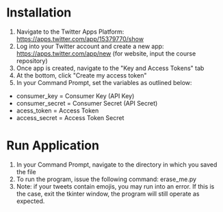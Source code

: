 # Installation
1. Navigate to the Twitter Apps Platform: https://apps.twitter.com/app/15379770/show
2. Log into your Twitter account and create a new app: https://apps.twitter.com/app/new (for website, input the course repository)
3. Once app is created, navigate to the "Key and Access Tokens" tab
4. At the bottom, click "Create my access token"
5. In your Command Prompt, set the variables as outlined below:
  + consumer_key = Consumer Key (API Key)
  + consumer_secret = Consumer Secret (API Secret)
  + acess_token = Access Token
  + access_secret = Access Token Secret

# Run Application
1. In your Command Prompt, navigate to the directory in which you saved the file
2. To run the program, issue the following command: erase_me.py
3. Note: if your tweets contain emojis, you may run into an error. If this is the case, exit the tkinter window, the program will still operate as expected.
